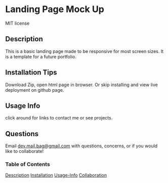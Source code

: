 # Landing Page Mock Up
MIT license
## Description
This is a basic landing page made to be responsive for most screen sizes. It is a template for a future portfolio.
## Installation Tips 
Download Zip, open html page in browser. Or skip installing and view live deployment on github page.
## Usage Info
click around for links to contact me or see projects.
## Questions 
Email dev.mail.bag@gmail.com with questions, concerns, or if you would like to collaborate!

### Table of Contents
[Description](#description)
[Installation](#Installation-Tips)
[Usage-Info](#Usage-Info)
[Collaboration](#Questions)
